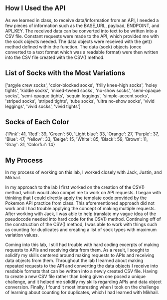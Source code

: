 ## How I Used the API
As we learned in class, to receive data/information from an API, I needed a few pieces of information such as the BASE_URL, payload, ENDPOINT, and API_KEY. The received data can be converted into text to be written into a CSV file. Constant requests were made to the API, which provided me with the sock objects needed. The data objects were received with the get() method defined within the function. The data (sock) objects (once converted to a text format which was a readable format) were then written into the CSV file created with the CSV() method. 

## List of Socks with the Most Variations
['argyle crew socks', 'color-blocked socks', 'frilly knee-high socks', 'holey tights', 'kiddie socks', 'mixed-tweed socks', 'no-show socks', 'semi-opaque socks', 'semi-opaque tights', 'sequin leggings', 'simple-accent socks', 'striped socks', 'striped tights', 'tube socks', 'ultra no-show socks', 'vivid leggings', 'vivid socks', 'vivid tights']

## Socks of Each Color
{'Pink': 41, 'Red': 39, 'Green': 50, 'Light blue': 33, 'Orange': 27, 'Purple': 37, 'Blue': 47, 'Yellow': 33, 'Beige': 15, 'White': 85, 'Black': 59, 'Brown': 11, 'Gray': 31, 'Colorful': 14}

## My Process
In my process of working on this lab, I worked closely with Jack, Justin, and Mikhail. 

In my approach to the lab I first worked on the creation of the CSV() method, which would also compel me to work on API requests. I began with thinking that I could directly apply the template code provided by the Pokemon API practice from class. This aforementioned approach did not work and I had trouble applying the concept of making multiple requests. After working with Jack, I was able to help translate my vague idea of the pseudocode needed into hard code for the CSV() method. Continuing off of the construction of the CSV() method, I was able to work with things such as counting for duplicates and creating a list of sock types with maximum variation values. 

Coming into this lab, I still had trouble with hard coding excerpts of making requests to APIs and receiving data from them. As a result, I sought to solidify my skills centered around making requests to APIs and receiving data objects from them. Throughout the lab I learned about making repeated requests to the API and converting the data objects I receive into readable formats that can be written into a newly created CSV file. Having to create a new CSV file rather than being given one posed a unique challenge, and it helped me solidify my skills regarding APIs and data object conversion. Finally, I found it most interesting when I took on the challenge of learning about counting for duplicates, which I had learned with Mikhail. 
